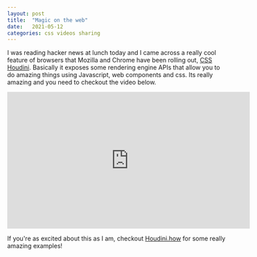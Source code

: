 ```yaml
---
layout: post
title:  "Magic on the web"
date:   2021-05-12
categories: css videos sharing
---
```


I was reading hacker news at lunch today and I came across a really cool feature of browsers that Mozilla and Chrome have been rolling out, <a href="https://developer.mozilla.org/en-US/docs/Web/Houdini" target="_blank">CSS Houdini</a>. Basically it exposes some rendering engine APIs that allow you to do amazing things using Javascript, web components and css. Its really amazing and you need to checkout the video below. 

<iframe width="560" height="315" src="https://www.youtube-nocookie.com/embed/1W79T2ibd5Y" title="YouTube video player" frameborder="0" allow="accelerometer; autoplay; clipboard-write; encrypted-media; gyroscope; picture-in-picture" allowfullscreen></iframe>

If you're as excited about this as I am, checkout <a href="Houdini.how" target="_blank">Houdini.how</a> for some really amazing examples! 

